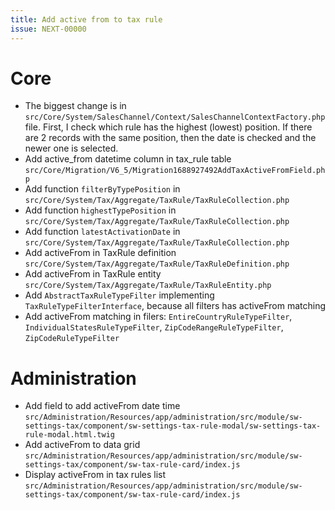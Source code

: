 ```yaml
---
title: Add active from to tax rule
issue: NEXT-00000
---
```

# Core

* The biggest change is in `src/Core/System/SalesChannel/Context/SalesChannelContextFactory.php` file.
  First, I check which rule has the highest (lowest) position. If there are 2 records with the same position, then the date is checked and the newer one is selected.
* Add active_from datetime column in tax_rule table `src/Core/Migration/V6_5/Migration1688927492AddTaxActiveFromField.php`
* Add function `filterByTypePosition` in `src/Core/System/Tax/Aggregate/TaxRule/TaxRuleCollection.php`
* Add function `highestTypePosition` in `src/Core/System/Tax/Aggregate/TaxRule/TaxRuleCollection.php`
* Add function `latestActivationDate` in `src/Core/System/Tax/Aggregate/TaxRule/TaxRuleCollection.php`
* Add activeFrom in TaxRule definition `src/Core/System/Tax/Aggregate/TaxRule/TaxRuleDefinition.php`
* Add activeFrom in TaxRule entity `src/Core/System/Tax/Aggregate/TaxRule/TaxRuleEntity.php`
* Add `AbstractTaxRuleTypeFilter` implementing `TaxRuleTypeFilterInterface`, because all filters has activeFrom matching
* Add activeFrom matching in filers: `EntireCountryRuleTypeFilter`, `IndividualStatesRuleTypeFilter`, `ZipCodeRangeRuleTypeFilter`, `ZipCodeRuleTypeFilter`

# Administration
* Add field to add activeFrom date time `src/Administration/Resources/app/administration/src/module/sw-settings-tax/component/sw-settings-tax-rule-modal/sw-settings-tax-rule-modal.html.twig`
* Add activeFrom to data grid `src/Administration/Resources/app/administration/src/module/sw-settings-tax/component/sw-tax-rule-card/index.js`
* Display activeFrom in tax rules list `src/Administration/Resources/app/administration/src/module/sw-settings-tax/component/sw-tax-rule-card/index.js`

